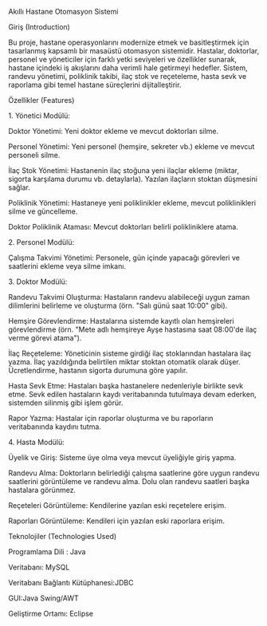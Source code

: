 Akıllı Hastane Otomasyon Sistemi

Giriş (Introduction)

Bu proje, hastane operasyonlarını modernize etmek ve basitleştirmek için tasarlanmış kapsamlı bir masaüstü otomasyon sistemidir. Hastalar, doktorlar, personel ve yöneticiler için farklı yetki seviyeleri ve özellikler sunarak, hastane içindeki iş akışlarını daha verimli hale getirmeyi hedefler. Sistem, randevu yönetimi, poliklinik takibi, ilaç stok ve reçeteleme, hasta sevk ve raporlama gibi temel hastane süreçlerini dijitalleştirir.



Özellikler (Features)

1\. Yönetici Modülü:



Doktor Yönetimi: Yeni doktor ekleme ve mevcut doktorları silme.



Personel Yönetimi: Yeni personel (hemşire, sekreter vb.) ekleme ve mevcut personeli silme.



İlaç Stok Yönetimi: Hastanenin ilaç stoğuna yeni ilaçlar ekleme (miktar, sigorta karşılama durumu vb. detaylarla). Yazılan ilaçların stoktan düşmesini sağlar.



Poliklinik Yönetimi: Hastaneye yeni poliklinikler ekleme, mevcut poliklinikleri silme ve güncelleme.



Doktor Poliklinik Ataması: Mevcut doktorları belirli polikliniklere atama.



2\. Personel Modülü:



Çalışma Takvimi Yönetimi: Personele, gün içinde yapacağı görevleri ve saatlerini ekleme veya silme imkanı.



3\. Doktor Modülü:



Randevu Takvimi Oluşturma: Hastaların randevu alabileceği uygun zaman dilimlerini belirleme ve oluşturma (örn. "Salı günü saat 10:00" gibi).



Hemşire Görevlendirme: Hastalarına sistemde kayıtlı olan hemşireleri görevlendirme (örn. "Mete adlı hemşireye Ayşe hastasına saat 08:00'de ilaç verme görevi atama").



İlaç Reçeteleme: Yöneticinin sisteme girdiği ilaç stoklarından hastalara ilaç yazma. İlaç yazıldığında belirtilen miktar stoktan otomatik olarak düşer. Ücretlendirme, hastanın sigorta durumuna göre yapılır.



Hasta Sevk Etme: Hastaları başka hastanelere nedenleriyle birlikte sevk etme. Sevk edilen hastaların kaydı veritabanında tutulmaya devam ederken, sistemden silinmiş gibi işlem görür.



Rapor Yazma: Hastalar için raporlar oluşturma ve bu raporların veritabanında kaydını tutma.



4\. Hasta Modülü:



Üyelik ve Giriş: Sisteme üye olma veya mevcut üyeliğiyle giriş yapma.



Randevu Alma: Doktorların belirlediği çalışma saatlerine göre uygun randevu saatlerini görüntüleme ve randevu alma. Dolu olan randevu saatleri başka hastalara görünmez.



Reçeteleri Görüntüleme: Kendilerine yazılan eski reçetelere erişim.



Raporları Görüntüleme: Kendileri için yazılan eski raporlara erişim.



Teknolojiler (Technologies Used)

Programlama Dili : Java

Veritabanı: MySQL

Veritabanı Bağlantı Kütüphanesi:JDBC

GUI:Java Swing/AWT

Geliştirme Ortamı: Eclipse



